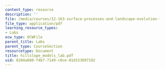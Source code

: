 ```yaml
---
content_type: resource
description: ''
file: /media/courses/12-163-surface-processes-and-landscape-evolution-fall-2004/8204a680f4b77149c0ce01d153097192_hillslope_models_lab.pdf
file_type: application/pdf
learning_resource_types:
- Labs
ocw_type: OCWFile
parent_title: Labs
parent_type: CourseSection
resourcetype: Document
title: hillslope_models_lab.pdf
uid: 8204a680-f4b7-7149-c0ce-01d153097192
---
```

